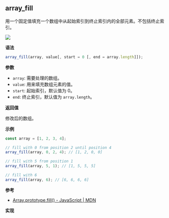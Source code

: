 ## array_fill

用一个固定值填充一个数组中从起始索引到终止索引内的全部元素。不包括终止索引。

![](https://img.shields.io/badge/-Array-blue)

**语法**

```js
array_fill(array, value[, start = 0 [, end = array.length]]);
```

**参数**

- `array`: 需要处理的数组。
- `value`: 用来填充数组元素的值。
- `start`: 起始索引，默认值为 0。
- `end`: 终止索引，默认值为 `array.length`。

**返回值**

修改后的数组。

**示例**

```js
const array = [1, 2, 3, 4];

// fill with 0 from position 2 until position 4
array_fill(array, 0, 2, 4); // [1, 2, 0, 0]

// fill with 5 from position 1
array_fill(array, 5, 1); // [1, 5, 5, 5]

// fill with 6
array_fill(array, 6); // [6, 6, 6, 6]
```

**参考**

- [Array.prototype.fill() - JavaScript | MDN](https://developer.mozilla.org/zh-CN/docs/Web/JavaScript/Reference/Global_Objects/Array/fill)

**实现**

<CodeSwitcher :languages="{ln:'Langnang',lo:'Lodash',un:'Underscore'}">
<template v-slot:ln>

</template>
<template v-slot:lo>

</template>
<template v-slot:un>

</template>
</CodeSwitcher>
